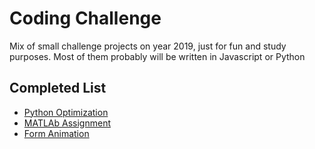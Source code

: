 # Coding Challenge

Mix of small challenge projects on year 2019, just for fun and study purposes.
Most of them probably will be written in Javascript or Python

## Completed List

- [Python Optimization](https://github.com/atriple/Coding-Challenge/tree/master/Python-Optimization)
- [MATLAb Assignment](https://github.com/atriple/Coding-Challenge/tree/master/MATLab-Assignment)
- [Form Animation](https://github.com/atriple/Coding-Challenge/tree/master/Form-Animation)